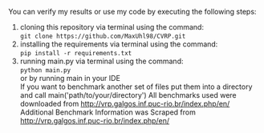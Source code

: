 You can verify my results or use my code by executing the following steps:
1. cloning this repository via terminal using the command:\
   ```git clone https://github.com/MaxUhl98/CVRP.git```
2. installing the requirements via terminal using the command:\
   ```pip install -r requirements.txt```
3. running main.py via terminal using the command:\
   ```python main.py```\
   or by running main in your IDE\
If you want to benchmark another set of files put them into a directory and call main('path/to/your/directory')
All benchmarks used were downloaded from http://vrp.galgos.inf.puc-rio.br/index.php/en/
Additional Benchmark Information was Scraped from http://vrp.galgos.inf.puc-rio.br/index.php/en/
